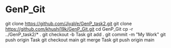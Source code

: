 # GenP_Git
git clone https://github.com/JiyaVe/GenP_task2.git
git clone https://github.com/khushi19k/GenP_Git.git
cd GenP_Git
cp -r ../GenP_task2/* .
git checkout -b Task
git add .
git commit -m "My Work"
git push origin Task
git checkout main
git merge Task
git push origin main

